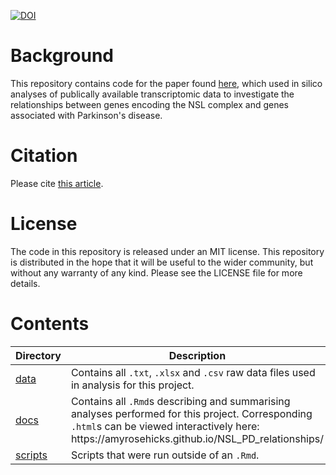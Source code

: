[![DOI](https://zenodo.org/badge/439061046.svg)](https://zenodo.org/badge/latestdoi/439061046)

# Background

This repository contains code for the paper found [here](https://doi.org/10.1093/brain/awad246), which used in silico analyses of publically available transcriptomic data to investigate the relationships between genes encoding the NSL complex and genes associated with Parkinson's disease. 

# Citation
Please cite [this article](https://doi.org/10.1093/brain/awad246).

# License

The code in this repository is released under an MIT license. This repository is distributed in the hope that it will be useful to the wider community, but without any warranty of any kind. Please see the LICENSE file for more details.

# Contents

<table>
<colgroup>
<col width="11%" />
<col width="88%" />
</colgroup>
<thead>
<tr class="header">
<th>Directory</th>
<th>Description</th>
</tr>
</thead>
<tbody>
<tr class="odd">
<td><a href="data" class="uri">data</a></td>
<td>Contains all <code>.txt</code>, <code>.xlsx</code> and <code>.csv</code> raw data files used in analysis for this project.</a></td>
</tr>
<tr class="even">
<td><a href="docs" class="uri">docs</a></td>
<td>Contains all <code>.Rmd</code>s describing and summarising analyses performed for this project. Corresponding <code>.html</code>s can be viewed interactively here: https://amyrosehicks.github.io/NSL_PD_relationships/</a></td>
</tr>
<tr class="even">
<td><a href="scripts" class="uri">scripts</a></td>
<td>Scripts that were run outside of an <code>.Rmd</code>.</td>
</tr>
</tbody>
</table>
